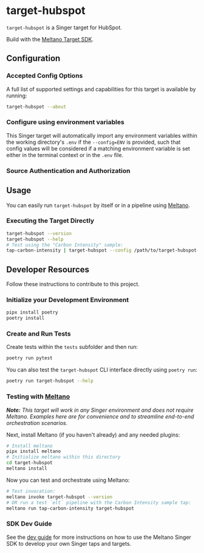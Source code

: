# target-hubspot

`target-hubspot` is a Singer target for HubSpot.

Build with the [Meltano Target SDK](https://sdk.meltano.com).

<!--

Developer TODO: Update the below as needed to correctly describe the install procedure. For instance, if you do not have a PyPi repo, or if you want users to directly install from your git repo, you can modify this step as appropriate.

## Installation

Install from PyPi:

```bash
pipx install target-hubspot
```

Install from GitHub:

```bash
pipx install git+https://github.com/ORG_NAME/target-hubspot.git@main
```

-->

## Configuration

### Accepted Config Options

<!--
Developer TODO: Provide a list of config options accepted by the target.

This section can be created by copy-pasting the CLI output from:

```
target-hubspot --about --format=markdown
```
-->

A full list of supported settings and capabilities for this
target is available by running:

```bash
target-hubspot --about
```

### Configure using environment variables

This Singer target will automatically import any environment variables within the working directory's
`.env` if the `--config=ENV` is provided, such that config values will be considered if a matching
environment variable is set either in the terminal context or in the `.env` file.

### Source Authentication and Authorization

<!--
Developer TODO: If your target requires special access on the destination system, or any special authentication requirements, provide those here.
-->

## Usage

You can easily run `target-hubspot` by itself or in a pipeline using [Meltano](https://meltano.com/).

### Executing the Target Directly

```bash
target-hubspot --version
target-hubspot --help
# Test using the "Carbon Intensity" sample:
tap-carbon-intensity | target-hubspot --config /path/to/target-hubspot-config.json
```

## Developer Resources

Follow these instructions to contribute to this project.

### Initialize your Development Environment

```bash
pipx install poetry
poetry install
```

### Create and Run Tests

Create tests within the `tests` subfolder and
  then run:

```bash
poetry run pytest
```

You can also test the `target-hubspot` CLI interface directly using `poetry run`:

```bash
poetry run target-hubspot --help
```

### Testing with [Meltano](https://meltano.com/)

_**Note:** This target will work in any Singer environment and does not require Meltano.
Examples here are for convenience and to streamline end-to-end orchestration scenarios._

<!--
Developer TODO:
Your project comes with a custom `meltano.yml` project file already created. Open the `meltano.yml` and follow any "TODO" items listed in
the file.
-->

Next, install Meltano (if you haven't already) and any needed plugins:

```bash
# Install meltano
pipx install meltano
# Initialize meltano within this directory
cd target-hubspot
meltano install
```

Now you can test and orchestrate using Meltano:

```bash
# Test invocation:
meltano invoke target-hubspot --version
# OR run a test `elt` pipeline with the Carbon Intensity sample tap:
meltano run tap-carbon-intensity target-hubspot
```

### SDK Dev Guide

See the [dev guide](https://sdk.meltano.com/en/latest/dev_guide.html) for more instructions on how to use the Meltano Singer SDK to
develop your own Singer taps and targets.
